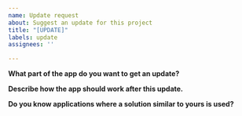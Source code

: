 ```yaml
---
name: Update request
about: Suggest an update for this project
title: "[UPDATE]"
labels: update
assignees: ''

---
```


**What part of the app do you want to get an update?**

**Describe how the app should work after this update.**

**Do you know applications where a solution similar to yours is used?**
